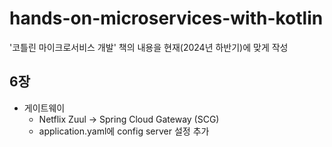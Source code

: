# hands-on-microservices-with-kotlin
'코틀린 마이크로서비스 개발' 책의 내용을 현재(2024년 하반기)에 맞게 작성

## 6장
* 게이트웨이
  * Netflix Zuul -> Spring Cloud Gateway (SCG)
  * application.yaml에 config server 설정 추가
